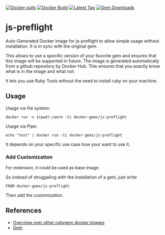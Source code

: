 [![Docker pulls](https://img.shields.io/docker/pulls/rubygem/js-preflight.svg)](https://hub.docker.com/r/rubygem/js-preflight/)
[![Docker Build](https://img.shields.io/docker/automated/rubygem/js-preflight.svg)](https://hub.docker.com/r/rubygem/js-preflight/)
[![Latest Tag](https://img.shields.io/github/tag/docker-rubygem/js-preflight.svg)](https://hub.docker.com/r/rubygem/js-preflight/)
[![Gem Downloads](https://img.shields.io/gem/dt/js-preflight.svg)](https://rubygems.org/gems/js-preflight/)
# js-preflight

Auto-Generated Docker image for js-preflight to allow simple usage without installation.
It is in sync with the original gem.

This allows to use a specific version of your favorite gem and ensures that this image will be supported in future.
The image is generated automatically from a github repository by Docker Hub.
This ensures that you exactly know what is in the image and what not.

It lets you use Ruby Tools without the need to install ruby on your machine.

## Usage

Usage via file system:

`docker run -v $(pwd):/work -ti docker-gems/js-preflight`

Usage via Pipe:

`echo "test" | docker run -ti docker-gems/js-preflight`

It depends on your specific use case how your want to use it.

### Add Customization

For extension, it could be used as base image.

So instead of struggeling with the installation of a gem, just write

`FROM docker-gems/js-preflight`

Then add the customization.

## References

 - [Overview over other rubygem docker images](https://github.com/thinkbot/docker-rubygem)
 - [Gem](https://rubygems.org/gems/js-preflight/)
